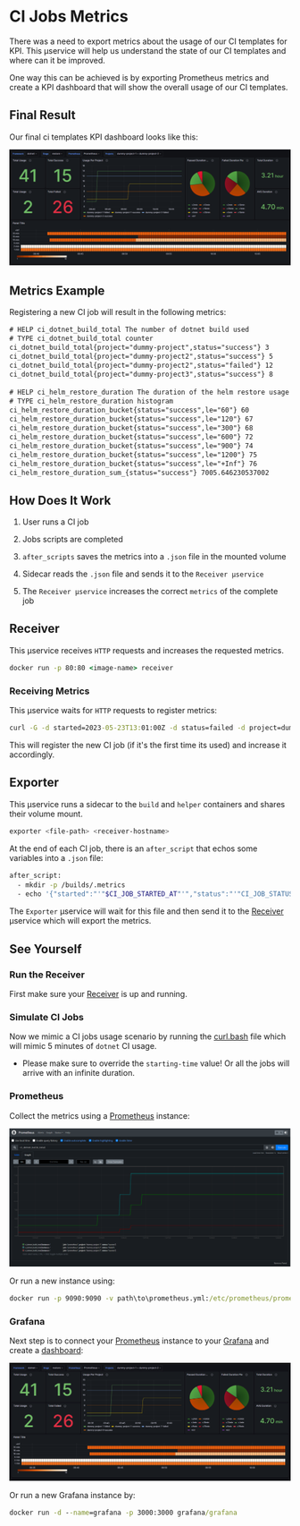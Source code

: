 # CI Jobs Metrics

There was a need to export metrics about the usage of our CI templates for KPI. This µservice will help us understand the state of our CI templates and where can it be improved.

One way this can be achieved is by exporting Prometheus metrics and create a KPI dashboard that will show the overall usage of our CI templates.

## Final Result

Our final ci templates KPI dashboard looks like this:

![KPI dashboard gif](/docs/images/kpi-example.gif)

## Metrics Example

Registering a new CI job will result in the following metrics:

```prometheus
# HELP ci_dotnet_build_total The number of dotnet build used
# TYPE ci_dotnet_build_total counter
ci_dotnet_build_total{project="dummy-project",status="success"} 3
ci_dotnet_build_total{project="dummy-project2",status="success"} 5
ci_dotnet_build_total{project="dummy-project2",status="failed"} 12
ci_dotnet_build_total{project="dummy-project3",status="success"} 8

# HELP ci_helm_restore_duration The duration of the helm restore usage
# TYPE ci_helm_restore_duration histogram
ci_helm_restore_duration_bucket{status="success",le="60"} 60
ci_helm_restore_duration_bucket{status="success",le="120"} 67
ci_helm_restore_duration_bucket{status="success",le="300"} 68
ci_helm_restore_duration_bucket{status="success",le="600"} 72
ci_helm_restore_duration_bucket{status="success",le="900"} 74
ci_helm_restore_duration_bucket{status="success",le="1200"} 75
ci_helm_restore_duration_bucket{status="success",le="+Inf"} 76
ci_helm_restore_duration_sum_{status="success"} 7005.646230537002
```

## How Does It Work

1. User runs a CI job

1. Jobs scripts are completed

1. `after_scripts` saves the metrics into a `.json` file in the mounted volume

1. Sidecar reads the `.json` file and sends it to the `Receiver µservice`

1. The `Receiver µservice` increases the correct `metrics` of the complete job

## Receiver

This µservice receives `HTTP` requests and increases the requested metrics.

```cmd
docker run -p 80:80 <image-name> receiver
```

### Receiving Metrics

This µservice waits for `HTTP` requests to register metrics:

```cmd
curl -G -d started=2023-05-23T13:01:00Z -d status=failed -d project=dummy-project -d name=dotnet_build http://localhost:80/jobs
```

This will register the new CI job (if it's the first time its used) and increase it accordingly.

## Exporter

This µservice runs a sidecar to the `build` and `helper` containers and shares their volume mount.

```sh
exporter <file-path> <receiver-hostname>
```

At the end of each CI job, there is an `after_script` that echos some variables into a `.json` file:

```sh
after_script:
  - mkdir -p /builds/.metrics
  - echo '{"started":"'"$CI_JOB_STARTED_AT"'","status":"'"CI_JOB_STATUS"'","project":"'"CI_PROJECT_PATH"'","name":"'"$CI_JOB_NAME"'"}' > /builds/.metrics/metrics.json
```

The `Exporter` µservice will wait for this file and then send it to the [Receiver](/README.md/#receiver) µservice which will export the metrics.

## See Yourself

### Run the Receiver

First make sure your [Receiver](/README.md/#receiver) is up and running.

### Simulate CI Jobs

Now we mimic a CI jobs usage scenario by running the [curl.bash](/docs/curl.sh) file which will mimic 5 minutes of `dotnet` CI usage.

- Please make sure to override the `starting-time` value! Or all the jobs will arrive with an infinite duration.

### Prometheus

Collect the metrics using a [Prometheus](https://prometheus.io/) instance:

![Prometheus Query](/docs/images/prometheus-dotnet-build-example.PNG)

Or run a new instance using:

```cmd
docker run -p 9090:9090 -v path\to\prometheus.yml:/etc/prometheus/prometheus.yml prom/prometheus
```

### Grafana

Next step is to connect your [Prometheus](https://prometheus.io/) instance to your [Grafana](https://grafana.com/) and create a [dashboard](/dashboards/ci-jobs-status.json):

![Grafana Dashboard](/docs/images/grafana-dotnet-restore-example.PNG)

Or run a new Grafana instance by:

```cmd
docker run -d --name=grafana -p 3000:3000 grafana/grafana
```
